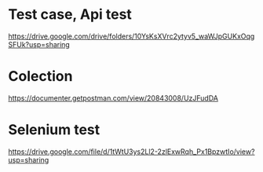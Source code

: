 # Test case, Api test
https://drive.google.com/drive/folders/10YsKsXVrc2ytyv5_waWJpGUKxOqgSFUk?usp=sharing

# Colection
https://documenter.getpostman.com/view/20843008/UzJFudDA

# Selenium test
https://drive.google.com/file/d/1tWtU3ys2Ll2-2zlExwRqh_Px1BpzwtIo/view?usp=sharing
